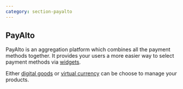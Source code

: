 ```yaml
---
category: section-payalto
---
```

## PayAlto

PayAlto is an aggregation platform which combines all the payment methods together. It provides your users a more easier way to select payment methods via [widgets](/paymentwall.github.io/account/my-projects/widgets). 

Either [digital goods](/paymentwall.github.io/payalto-home) or [virtual currency](/paymentwall.github.io/payalto/stored/vc) can be choose to manage your products.